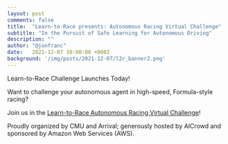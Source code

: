 ```yaml
---
layout: post
comments: false
title:  "Learn-to-Race presents: Autonomous Racing Virtual Challenge"
subtitle: "In the Pursuit of Safe Learning for Autonomous Driving"
description: ""
author: "@jonfranc"
date:   2021-12-07 10:00:00 +0002
background: '/img/posts/2021-12-07/l2r_banner2.png'
---
```


Learn-to-Race Challenge Launches Today!

Want to challenge your autonomous agent in high-speed, Formula-style racing?

Join us in the <a href="https://www.aicrowd.com/challenges/learn-to-race-autonomous-racing-virtual-challenge">Learn-to-Race Autonomous Racing Virtual Challenge</a>!

Proudly organized by CMU and Arrival; generously hosted by AICrowd and sponsored by Amazon Web Services (AWS).

